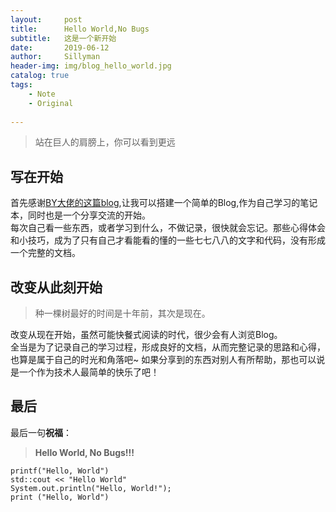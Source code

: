 ```yaml
---
layout:     post
title:      Hello World,No Bugs
subtitle:   这是一个新开始
date:       2019-06-12
author:     Sillyman
header-img: img/blog_hello_world.jpg
catalog: true
tags:
    - Note
    - Original
 
---
```


> 站在巨人的肩膀上，你可以看到更远

## 写在开始
首先感谢[BY大佬的这篇blog](https://www.jianshu.com/p/e68fba58f75c),让我可以搭建一个简单的Blog,作为自己学习的笔记本，同时也是一个分享交流的开始。  
每次自己看一些东西，或者学习到什么，不做记录，很快就会忘记。那些心得体会和小技巧，成为了只有自己才看能看的懂的一些七七八八的文字和代码，没有形成一个完整的文档。  
## 改变从此刻开始  
  
> 种一棵树最好的时间是十年前，其次是现在。  

改变从现在开始，虽然可能快餐式阅读的时代，很少会有人浏览Blog。  
全当是为了记录自己的学习过程，形成良好的文档，从而完整记录的思路和心得，也算是属于自己的时光和角落吧~
如果分享到的东西对别人有所帮助，那也可以说是一个作为技术人最简单的快乐了吧！ 
  
## 最后
最后一句**祝福**：  
> **Hello World, No Bugs!!!**    
  
    printf("Hello, World")
    std::cout << "Hello World"
    System.out.println("Hello, World!");
    print ("Hello, World")
 

